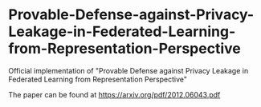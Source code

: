 # Provable-Defense-against-Privacy-Leakage-in-Federated-Learning-from-Representation-Perspective
Official implementation of "Provable Defense against Privacy Leakage in Federated Learning from Representation Perspective"

The paper can be found at https://arxiv.org/pdf/2012.06043.pdf
